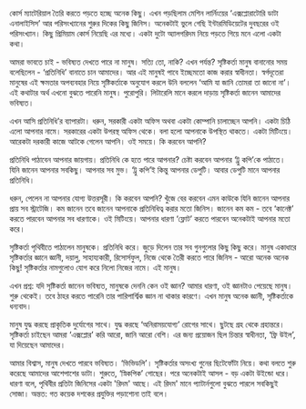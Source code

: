 কোর্স ম্যাটেরিয়াল তৈরি করতে পড়তে হচ্ছে অনেক কিছু। এখন পড়ছিলাম মেশিন লার্নিংয়ের ‘এক্সপ্লোরাটোরি ডাটা এনালাইসিস’  আর পরিসংখ্যানের শুরুর দিকের কিছু জিনিস। অনেকটাই ভুলে গেছি ইন্টারমিডিয়েটের দুবছরের ওই পরিসংখ্যান। কিছু প্রিমিয়াম কোর্স নিয়েছি এর মধ্যে। একটা দুটো অ্যালগরিদম নিয়ে পড়তে গিয়ে মনে এলো একটা কথা। 

 আমরা ভাবতে চাই - ভবিষ্যত দেখতে পারে না মানুষ। সত্যি তো, নাকি? এখন পর্যন্ত? সৃষ্টিকর্তা মানুষ বানানোর সময় বলেছিলেন - ‘প্রতিনিধি’ বানাতে চান আমাদের। আর এই মানুষই পাবে ইচ্ছেমতো কাজ করার স্বাধীনতা। স্বর্গদূতেরা মানুষের এই ক্ষমতার অপব্যবহার নিয়ে সৃষ্টিকর্তাকে অনুযোগ করলে উনি বললেন ‘আমি যা জানি তোমরা তা জানো না’। এই কথাটার অর্থ এখনো বুঝতে পারেনি মানুষ। পুরোপুরি। লিটারেলি মানে করলে দাড়ায় সৃষ্টিকর্তা জানেন আমাদের ভবিষ্যত।  

 এখন আসি প্রতিনিধি’র ব্যাপারটা। ধরুন, সরকারী একটা অফিস অথবা একটা কোম্পানি চালাচ্ছেন আপনি। একটা চিঠি এলো আপনার নামে। সরকারের একটা উপরস্থ অফিস থেকে। বলা হলো আপনাকে উপস্থিত থাকতে। একটা মিটিংয়ে। আরেকটা দরকারী কাজে আটকে গেলেন আপনি। ওই সময়ে। কি করবেন আপনি? 

প্রতিনিধি পাঠাবেন আপনার জায়গায়। প্রতিনিধি কে হতে পারে আপনার? চেষ্টা করবেন আপনার ‘ট্রু কপি’কে পাঠাতে। যিনি জানেন আপনার সবকিছু। আপনার সব মুভ। ‘ট্রু কপি’ই কিন্তু আপনার ডেপুটি। আবার ডেপুটি মানে আপনার প্রতিনিধি। 

ধরুন, পেলেন না আপনার যোগ্য উত্তরসূরী। কি করবেন আপনি? খুঁজে বের করবেন এমন কাউকে যিনি জানেন আপনার প্রায় সব স্ট্রাটেজি। কম জানেন তবে জানেন আপনাকে প্রতিনিধিত্ব করার মতো জিনিস। জানেন কম কম - তবে ‘কানেক্ট’ করতে পারবেন আপনার সব ধারণাকে। ওই মিটিংয়ে। আপনার ধারণা ‘ফ্লোট’ করতে পারবেন অনেকটাই আপনার মতো করে। 

 সৃষ্টিকর্তা পৃথিবীতে পাঠালেন মানুষকে। প্রতিনিধি করে। জুড়ে দিলেন তার সব গুনগুলোর কিছু কিছু করে। মানুষ একাধারে সৃষ্টিকর্তার জ্ঞানে জ্ঞানী, দয়ালু, সাহায্যকারী, রিসোর্সফুল, নিজে থেকে তৈরী করতে পারে জিনিস - আরো অনেক অনেক কিছু! সৃষ্টিকর্তার নামগুলোও যোগ করে নিলো নিজের নামে। এই মানুষ। 

 এখন প্রশ্ন: যদি সৃষ্টিকর্তা জানেন ভবিষ্যত, মানুষকে দেননি কেন ওই জ্ঞান? আমার ধারণা, ওই জ্ঞানটাও পেয়েছে মানুষ। শুরু থেকেই। তবে ঠাহর করতে পারেনি তার পারিপার্শ্বিক জ্ঞান না থাকার কারণে। এখন মানুষ অনেক জ্ঞানী, সৃষ্টিকর্তাকে ধন্যবাদ। 

মানুষ যুদ্ধ করছে প্রাকৃতিক দুর্যোগের সাথে। যুদ্ধ করছে ‘অনিরাময়যোগ্য’ রোগের সাথে। ছুটছে গ্রহ থেকে গ্রহান্তরে। সৃষ্টিকর্তা চাইছেন আমরা ‘এক্সপ্লোর’ করি আরো, জানি আরো বেশি। এর জন্য প্রয়োজন ছিল চিন্তার স্বাধীনতা, ‘ফ্রি উইল’, যা দিয়েছেন আমাদের। 

 আমার বিশ্বাস, মানুষ দেখতে পারবে ভবিষ্যত। ‘ভিভিডলি’। সৃষ্টিকর্তার অসংখ্য গুনের ছিটেফোঁটা নিয়ে। কথা বলতে শুরু করেছে আমাদের আশেপাশের ডাটা। শুরুতে, ‘স্নিকপিক’ গোছের। পরে অনেকটাই আসল - বড় একটা উইন্ডো ধরে। ধারণা বলে, পৃথিবীর প্রতিটা জিনিসের একটা 'রিদম' আছে। এই রিদম' মানে প্যাটার্নগুলো বুঝতে পারলে সবকিছুই সোজা। অন্তত: গত কয়েক দশকের প্রযুক্তির পড়াশোনা তাই বলে।



